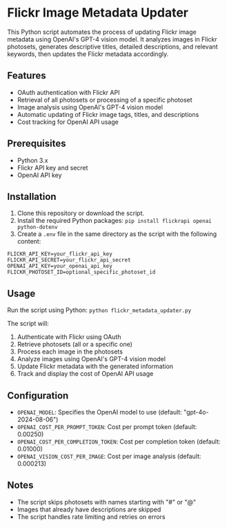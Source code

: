 # Flickr Image Metadata Updater

This Python script automates the process of updating Flickr image metadata using OpenAI's GPT-4 vision model. It analyzes images in Flickr photosets, generates descriptive titles, detailed descriptions, and relevant keywords, then updates the Flickr metadata accordingly.

## Features

- OAuth authentication with Flickr API
- Retrieval of all photosets or processing of a specific photoset
- Image analysis using OpenAI's GPT-4 vision model
- Automatic updating of Flickr image tags, titles, and descriptions
- Cost tracking for OpenAI API usage

## Prerequisites

- Python 3.x
- Flickr API key and secret
- OpenAI API key

## Installation

1. Clone this repository or download the script.
2. Install the required Python packages: `pip install flickrapi openai python-dotenv`
3. Create a `.env` file in the same directory as the script with the following content:

```
FLICKR_API_KEY=your_flickr_api_key
FLICKR_API_SECRET=your_flickr_api_secret
OPENAI_API_KEY=your_openai_api_key
FLICKR_PHOTOSET_ID=optional_specific_photoset_id
```


## Usage

Run the script using Python: `python flickr_metadata_updater.py`

The script will:
1. Authenticate with Flickr using OAuth
2. Retrieve photosets (all or a specific one)
3. Process each image in the photosets
4. Analyze images using OpenAI's GPT-4 vision model
5. Update Flickr metadata with the generated information
6. Track and display the cost of OpenAI API usage

## Configuration

- `OPENAI_MODEL`: Specifies the OpenAI model to use (default: "gpt-4o-2024-08-06")
- `OPENAI_COST_PER_PROMPT_TOKEN`: Cost per prompt token (default: 0.00250)
- `OPENAI_COST_PER_COMPLETION_TOKEN`: Cost per completion token (default: 0.01000)
- `OPENAI_VISION_COST_PER_IMAGE`: Cost per image analysis (default: 0.000213)

## Notes

- The script skips photosets with names starting with "#" or "@"
- Images that already have descriptions are skipped
- The script handles rate limiting and retries on errors
